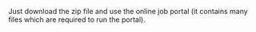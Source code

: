 Just download the zip file and use the online job portal (it contains many files which are required to run the portal).
